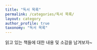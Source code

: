 ```yaml
---
title: "독서 목록"
permalink: /categories/독서 목록/
layout: category
author_profile: true
taxonomy: "독서 목록"
---
```


읽고 있는 책들에 대한 내용 및 소감을 남겨보자~
